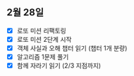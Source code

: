 ## 2월 28일

- [x] 로또 미션 리팩토링
- [x] 로또 미션 2단계 시작
- [x] 객체 사실과 오해 챕터 읽기 (챕터 1개 분량)
- [x] 알고리즘 1문제 풀기
- [x] 함께 자라기 읽기 (2/3 지점까지)
